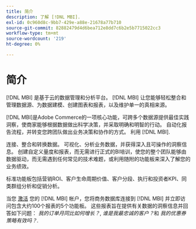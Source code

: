 ```yaml
---
title: 简介
description: 了解 [!DNL MBI].
exl-id: 0c960d8c-9bb7-429e-a88e-21678a77b710
source-git-commit: 82882479d4d6bea712e8dd7c6b2e5b7715022cc3
workflow-type: tm+mt
source-wordcount: '219'
ht-degree: 0%

---
```


# 简介

[!DNL MBI] 是基于云的数据管理和分析平台。 [!DNL MBI] 让您能够轻松整合和管理数据源、为数据建模、创建图表和报表，以及维护单一的真相来源。

[!DNL MBI]是Adobe Commerce的一项核心功能，可跨多个数据源提供最佳实践洞察，使商家能够根据数据做出科学决策，并采取明确和明智的行动。 自动化报告流程，并转变您跨团队做出业务决策和协作的方式。 利用 [!DNL MBI].

连接、整合和转换数据。 可视化、分析业务数据，并获得深入且可操作的洞察信息。 创建自定义量度和报表，而无需进行正式的BI培训，使您的整个团队能够由数据驱动，而无需遇到任何常见的技术难题，或利用随附的功能板来深入了解您的业务绩效。

标准功能板包括营销ROI、客户生命周期价值、客户分段、执行和投资者KPI、同类群组分析和促销分析。

当您 [激活](../getting-started/onpremise-activation.md) 您的 [!DNL MBI] 帐户，您将商务数据库连接到 [!DNL MBI] 并立即访问包含大约100个报表的5个功能板。 这些报表旨在提供有关数据的洞察信息并回答如下问题： *我的订单月同比如何增长？*, *谁是我最忠诚的客户？*&#x200B;和 *我的优惠券策略有效吗？*.
